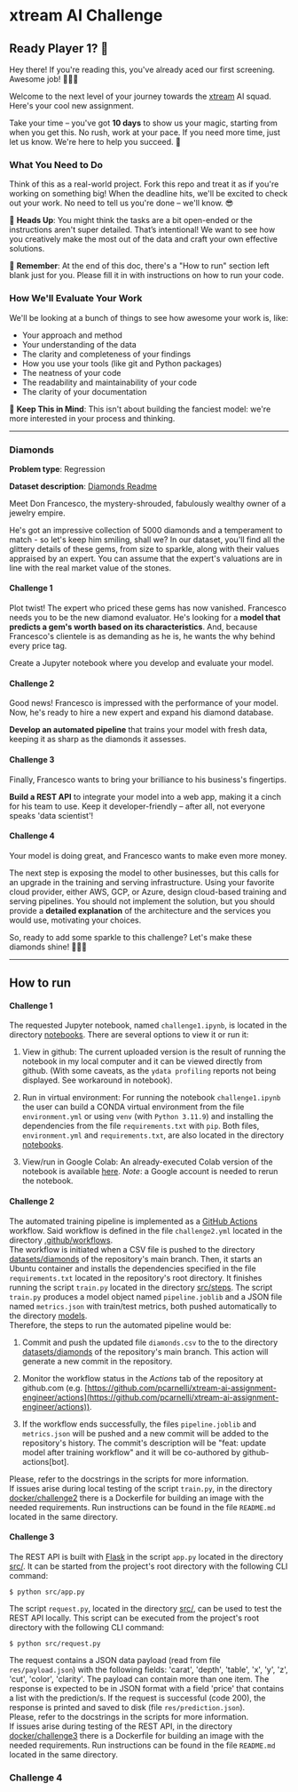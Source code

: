 # xtream AI Challenge

## Ready Player 1? 🚀

Hey there! If you're reading this, you've already aced our first screening. Awesome job! 👏👏👏

Welcome to the next level of your journey towards the [xtream](https://xtreamers.io) AI squad. Here's your cool new assignment.

Take your time – you've got **10 days** to show us your magic, starting from when you get this. No rush, work at your pace. If you need more time, just let us know. We're here to help you succeed. 🤝

### What You Need to Do

Think of this as a real-world project. Fork this repo and treat it as if you're working on something big! When the deadline hits, we'll be excited to check out your work. No need to tell us you're done – we'll know. 😎

🚨 **Heads Up**: You might think the tasks are a bit open-ended or the instructions aren't super detailed. That’s intentional! We want to see how you creatively make the most out of the data and craft your own effective solutions.

🚨 **Remember**: At the end of this doc, there's a "How to run" section left blank just for you. Please fill it in with instructions on how to run your code.

### How We'll Evaluate Your Work

We'll be looking at a bunch of things to see how awesome your work is, like:

* Your approach and method
* Your understanding of the data
* The clarity and completeness of your findings
* How you use your tools (like git and Python packages)
* The neatness of your code
* The readability and maintainability of your code
* The clarity of your documentation

🚨 **Keep This in Mind**: This isn't about building the fanciest model: we're more interested in your process and thinking.

---

### Diamonds

**Problem type**: Regression

**Dataset description**: [Diamonds Readme](./datasets/diamonds/README.md)

Meet Don Francesco, the mystery-shrouded, fabulously wealthy owner of a jewelry empire. 

He's got an impressive collection of 5000 diamonds and a temperament to match - so let's keep him smiling, shall we? 
In our dataset, you'll find all the glittery details of these gems, from size to sparkle, along with their values 
appraised by an expert. You can assume that the expert's valuations are in line with the real market value of the stones.

#### Challenge 1

Plot twist! The expert who priced these gems has now vanished. 
Francesco needs you to be the new diamond evaluator. 
He's looking for a **model that predicts a gem's worth based on its characteristics**. 
And, because Francesco's clientele is as demanding as he is, he wants the why behind every price tag. 

Create a Jupyter notebook where you develop and evaluate your model.

#### Challenge 2

Good news! Francesco is impressed with the performance of your model. 
Now, he's ready to hire a new expert and expand his diamond database. 

**Develop an automated pipeline** that trains your model with fresh data, 
keeping it as sharp as the diamonds it assesses.

#### Challenge 3

Finally, Francesco wants to bring your brilliance to his business's fingertips. 

**Build a REST API** to integrate your model into a web app, 
making it a cinch for his team to use. 
Keep it developer-friendly – after all, not everyone speaks 'data scientist'!

#### Challenge 4

Your model is doing great, and Francesco wants to make even more money.

The next step is exposing the model to other businesses, but this calls for an upgrade in the training and serving infrastructure.
Using your favorite cloud provider, either AWS, GCP, or Azure, design cloud-based training and serving pipelines.
You should not implement the solution, but you should provide a **detailed explanation** of the architecture and the services you would use, motivating your choices.

So, ready to add some sparkle to this challenge? Let's make these diamonds shine! 🌟💎✨

---

## How to run

#### Challenge 1

The requested Jupyter notebook, named `challenge1.ipynb`, is located in the directory [notebooks](./notebooks/). There are several options to view it or run it:

1) View in github: The current uploaded version is the result of running the notebook in my local computer and it can be viewed directly from github. (With some caveats, as the `ydata profiling` reports not being displayed. See workaround in notebook).

2) Run in virtual environment: For running the notebook `challenge1.ipynb` the user can build a CONDA virtual environment from the file `environment.yml` or using `venv` (with `Python 3.11.9`) and installing the dependencies from the file `requirements.txt` with `pip`. Both files, `environment.yml` and `requirements.txt`, are also located in the directory [notebooks](./notebooks/).

3) View/run in Google Colab: An already-executed Colab version of the notebook is available [here](https://colab.research.google.com/github/pcarnelli/xtream-ai-assignment-engineer/blob/main/notebooks/challenge1_colab.ipynb). *Note*: a Google account is needed to rerun the notebook.

#### Challenge 2

The automated training pipeline is implemented as a [GitHub Actions](https://docs.github.com/en/actions) workflow. Said workflow is defined in the file `challenge2.yml` located in the directory [.github/workflows](./.github/workflows/).  
The workflow is initiated when a CSV file is pushed to the directory [datasets/diamonds](./datasets/diamonds/) of the repository's main branch. Then, it starts an Ubuntu container and installs the dependencies specified in the file `requirements.txt` located in the repository's root directory. It finishes running the script `train.py` located in the directory [src/steps](./src/steps/). The script `train.py` produces a model object named `pipeline.joblib` and a JSON file named `metrics.json` with train/test metrics, both pushed automatically to the directory [models](./models/).  
Therefore, the steps to run the automated pipeline would be:

1) Commit and push the updated file `diamonds.csv` to the to the directory [datasets/diamonds](./datasets/diamonds/) of the repository's main branch. This action will generate a new commit in the repository.

2) Monitor the workflow status in the *Actions* tab of the repository at github.com (e.g. [https://github.com/pcarnelli/xtream-ai-assignment-engineer/actions](https://github.com/pcarnelli/xtream-ai-assignment-engineer/actions)).

3) If the workflow ends successfully, the files `pipeline.joblib` and `metrics.json` will be pushed and a new commit will be added to the repository's history. The commit's description will be "feat: update model after training workflow" and it will be co-authored by github-actions[bot].

Please, refer to the docstrings in the scripts for more information.  
If issues arise during local testing of the script `train.py`, in the directory [docker/challenge2](./docker/challenge2/) there is a Dockerfile for building an image with the needed requirements. Run instructions can be found in the file `README.md` located in the same directory.

#### Challenge 3

The REST API is built with [Flask](https://flask.palletsprojects.com/) in the script `app.py` located in the directory [src/](./src/). It can be started from the project's root directory with the following CLI command:

    $ python src/app.py

The script `request.py`, located in the directory [src/](./src/), can be used to test the REST API locally. This script can be executed from the project's root directory with the following CLI command:

    $ python src/request.py

The request contains a JSON data payload (read from file `res/payload.json`) with the following fields: 'carat', 'depth', 'table', 'x', 'y', 'z', 'cut', 'color', 'clarity'. The payload can contain more than one item. The response is expected to be in JSON format with a field 'price' that contains a list with the prediction/s. If the request is successful (code 200), the response is printed and saved to disk (file `res/prediction.json`).  
Please, refer to the docstrings in the scripts for more information.  
If issues arise during testing of the REST API, in the directory [docker/challenge3](./docker/challenge3/) there is a Dockerfile for building an image with the needed requirements. Run instructions can be found in the file `README.md` located in the same directory.

### Challenge 4


